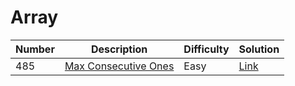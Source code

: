 # Array
<div class="array-table"></div>

Number | Description                           | Difficulty | Solution
------- | ------------------------------------- | -------- |--------
485 | [Max Consecutive Ones](https://leetcode.com/problems/max-consecutive-ones/) | Easy | [Link](https://leetcode.com/problems/max-consecutive-ones/discuss/676283/C-O(n)-solution)

<div class="array-table"></div>
